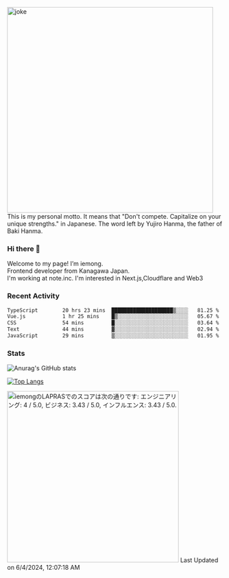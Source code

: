 <img width="480" src="https://text-pict.vercel.app/%E7%AB%B6%E3%81%86%E3%81%AA%E6%8C%81%E3%81%A1%E5%91%B3%E3%82%92%E6%B4%BB%E3%81%8B%E3%81%9B" alt="joke" />
This is my personal motto. It means that "Don't compete. Capitalize on your unique strengths." in Japanese. The word left by Yujiro Hanma, the father of Baki Hanma.


### Hi there 🍵
Welcome to my page! I’m iemong.   
Frontend developer from Kanagawa Japan.   
I'm working at note.inc.
I'm interested in Next.js,Cloudflare and Web3

### Recent Activity
<!--START_SECTION:waka-->

```txt
TypeScript        20 hrs 23 mins  ████████████████████▒░░░░   81.25 %
Vue.js            1 hr 25 mins    █▒░░░░░░░░░░░░░░░░░░░░░░░   05.67 %
CSS               54 mins         █░░░░░░░░░░░░░░░░░░░░░░░░   03.64 %
Text              44 mins         ▓░░░░░░░░░░░░░░░░░░░░░░░░   02.94 %
JavaScript        29 mins         ▒░░░░░░░░░░░░░░░░░░░░░░░░   01.95 %
```

<!--END_SECTION:waka-->

### Stats

![Anurag's GitHub stats](https://github-readme-stats-taupe-psi.vercel.app/api?username=iemong&count_private=true&show_icons=true&theme=dracula)


[![Top Langs](https://github-readme-stats-taupe-psi.vercel.app/api/top-langs/?username=iemong&layout=compact&theme=dracula)](https://github.com/anuraghazra/github-readme-stats)


<!--START_SECTION:lapras-card-->
<p ><a href="https://lapras.com/public/iemong" target="_blank" rel="noopener noreferrer"><img alt="iemongのLAPRASでのスコアは次の通りです: エンジニアリング: 4 / 5.0, ビジネス: 3.43 / 5.0, インフルエンス: 3.43 / 5.0." src="https://lapras-card-generator.vercel.app/api/svg?e=4&b=3.43&i=3.43&b1=%23020E27&b2=%230E5593&i1=%23030E21&i2=%231688BF&l=ja" width="400" ></a>  
Last Updated on 6/4/2024, 12:07:18 AM</p>
<!--END_SECTION:lapras-card-->

